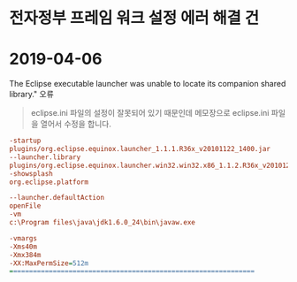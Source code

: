 # 전자정부 프레임 워크 설정 에러 해결 건

# 2019-04-06
The Eclipse executable launcher was unable to locate its companion shared library." 오류

> eclipse.ini 파일의 설정이 잘못되어 있기 때문인데 메모장으로 eclipse.ini 파일을 열어서 수정을 합니다.

```ini
-startup
plugins/org.eclipse.equinox.launcher_1.1.1.R36x_v20101122_1400.jar
--launcher.library
plugins/org.eclipse.equinox.launcher.win32.win32.x86_1.1.2.R36x_v20101222
-showsplash
org.eclipse.platform

--launcher.defaultAction
openFile
-vm
c:\Program files\java\jdk1.6.0_24\bin\javaw.exe

-vmargs
-Xms40m
-Xmx384m
-XX:MaxPermSize=512m
==============================================================
```
